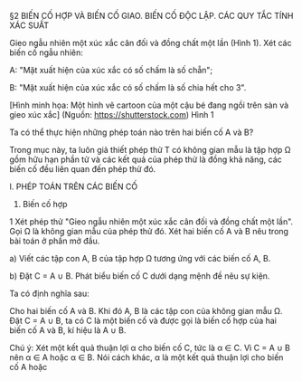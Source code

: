 §2 BIẾN CỐ HỢP VÀ BIẾN CỐ GIAO. BIẾN CỐ ĐỘC LẬP. CÁC QUY TẮC TÍNH XÁC SUẤT

Gieo ngẫu nhiên một xúc xắc cân đối và đồng chất một lần (Hình 1). Xét các biến cố ngẫu nhiên:

A: "Mặt xuất hiện của xúc xắc có số chấm là số chẵn";

B: "Mặt xuất hiện của xúc xắc có số chấm là số chia hết cho 3".

[Hình minh họa: Một hình vẽ cartoon của một cậu bé đang ngồi trên sàn và gieo xúc xắc]
(Nguồn: https://shutterstock.com)
Hình 1

Ta có thể thực hiện những phép toán nào trên hai biến cố A và B?

Trong mục này, ta luôn giả thiết phép thử T có không gian mẫu là tập hợp Ω gồm hữu hạn phần tử và các kết quả của phép thử là đồng khả năng, các biến cố đều liên quan đến phép thử đó.

I. PHÉP TOÁN TRÊN CÁC BIẾN CỐ

1. Biến cố hợp

1 Xét phép thử "Gieo ngẫu nhiên một xúc xắc cân đối và đồng chất một lần". Gọi Ω là không gian mẫu của phép thử đó. Xét hai biến cố A và B nêu trong bài toán ở phần mở đầu.

a) Viết các tập con A, B của tập hợp Ω tương ứng với các biến cố A, B.

b) Đặt C = A ∪ B. Phát biểu biến cố C dưới dạng mệnh đề nêu sự kiện.

Ta có định nghĩa sau:

Cho hai biến cố A và B. Khi đó A, B là các tập con của không gian mẫu Ω. Đặt C = A ∪ B, ta có C là một biến cố và được gọi là biến cố hợp của hai biến cố A và B, kí hiệu là A ∪ B.

Chú ý: Xét một kết quả thuận lợi α cho biến cố C, tức là α ∈ C. Vì C = A ∪ B nên α ∈ A hoặc α ∈ B. Nói cách khác, α là một kết quả thuận lợi cho biến cố A hoặc